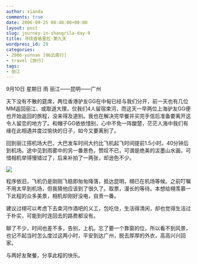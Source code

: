 ```yaml
---
author: xianda
comments: true
date: 2006-09-25 00:48:00+00:00
layout: post
slug: journey-in-shangrila-day-9
title: 寻找香格里拉·第九天
wordpress_id: 29
categories:
- 2006-yunnan [06云南行]
- travel [旅行]
tags:
- 丽江
---
```


9月10日 星期日 雨 丽江——昆明——广州

天下没有不散的筵席，两位香港驴友GG在中甸已经与我们分开，前一天也有几位MM返回丽江、或取道大理，仅我们4人留宿束河，而这天一早两位上海驴友GG便也开始返回的旅程，没来得及道别。我也在解决完早餐并买完手信后准备要离开这令人留恋的地方了。和帽子GG依依惜别，心中不免一阵酸楚，茫茫人海中我们有缘在此相遇并度过愉快的日子，如今又要离别了。

回到丽江搭机场大巴，大巴发车时间大约比飞机起飞时间提前1.5小时。40分钟后到机场。途中见到雨雾中的另一番景色，赞叹不已，可谓是绝美的沷墨山水画，可惜相机举得慢错过了，后来补拍了一两张，却逊色不少。

![](http://tkfiles.storage.msn.com/x1pc_jqddVOWRmZwPWAHYlSh4MUkeFk-8wsjDx1vGi5SNWdLnte94R_NbE873d8KDsRClwh4gRTMQBuKmRCQsFrRWYgb0GMImNYTH7VUveJucd67ZZyEvPGYdVK6FMtR-kv5CPFjxDNKUQ)

<!-- more -->

程序依旧，飞机仍是刚刚飞稳即匆匆降落，抵达昆明，栩已在机场等候。之前叮嘱不用太早到机场，但我猜他应该到了很久了。取票，漫长的等待。本想给栩羡慕一下此程的众多美景，相机却刚好没电，自责一番。

建议过栩可以考虑下去束河作酒吧的义工，包吃住，生活得清闲，却也觉得生活过于朴实，可能到时连回去的路费都没有。

聊了不少，时间也差不多，告别，上机。忘了要一个靠窗的位，所以看不到风景，也记不起当时怎么度过这两小时，平安到达广州，脱去厚厚的外衣，高高兴兴回家。

与两好友聚餐，分享此程的快乐。
